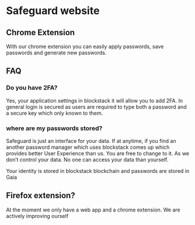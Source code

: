 # Safeguard website 

## Chrome Extension

With our chrome extension you can easily apply passwords, save passwords and generate new passwords. 

## FAQ
### Do you have 2FA? 

Yes, your application settings in blockstack it will allow you to add 2FA. In general login is secured as users are required to type both a password and a secure key which only known to them. 

### where are my passwords stored? 

Safeguard is just an interface for your data. If at anytime, if you find an another password manager which uses blockstack comes up which provides better User Experience than us. You are free to change to it. As we don’t control your data. No one can access your data than yourself. 

Your identity is stored in blockstack blockchain and passwords are stored in Gaia

## Firefox extension?

At the moment we only have a web app and a chrome extension. We are actively improving ourself
